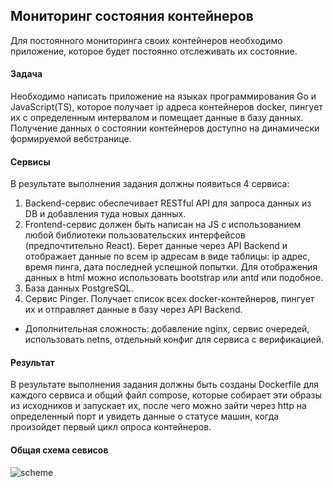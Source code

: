 ## Мониторинг состояния контейнеров
Для постоянного мониторинга своих контейнеров необходимо приложение, которое будет
постоянно отслеживать их состояние.

#### Задача
Необходимо написать приложение на языках программирования Go и JavaScript(TS), которое
получает ip адреса контейнеров docker, пингует их с определенным интервалом и помещает
данные в базу данных. Получение данных о состоянии контейнеров доступно на динамически
формируемой веб­странице.

#### Сервисы
В результате выполнения задания должны появиться 4 сервиса:
1. Backend-сервис обеспечивает RESTful API для запроса данных из DB и добавления туда
	новых данных.
2. Frontend-сервис должен быть написан на JS с использованием любой библиотеки
	пользовательских интерфейсов (предпочтительно React). Берет данные через API
	Backend и отображает данные по всем ip адресам в виде таблицы: ip адрес, время
	пинга, дата последней успешной попытки. Для отображения данных в html можно
	использовать bootstrap или antd или подобное.
3. База данных PostgreSQL.
4. Сервис Pinger. Получает список всех docker-контейнеров, пингует их и отправляет
	данные в базу через API Backend.
* Дополнительная сложность: добавление nginx, сервис очередей, использовать netns,
	отдельный конфиг для сервиса с верификацией.

#### Результат
В результате выполнения задания должны быть созданы Dockerfile для каждого сервиса и
общий файл compose, которые собирает эти образы из исходников и запускает их, после
чего можно зайти через http на определенный порт и увидеть данные о статусе машин,
когда произойдет первый цикл опроса контейнеров.

#### Общая схема севисов
![scheme](./img/general-scheme-of-services.png.png)
